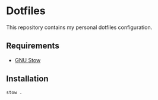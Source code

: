 # Dotfiles

This repository contains my personal dotfiles configuration.

## Requirements

- [GNU Stow](https://www.gnu.org/software/stow/)

## Installation

```bash
stow .
```

